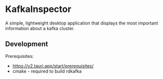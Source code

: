 # KafkaInspector

A simple, lightweight desktop application that displays the most important information about a kafka cluster.

## Development
Prerequisites:
- https://v2.tauri.app/start/prerequisites/
- cmake - required to build rdkafka